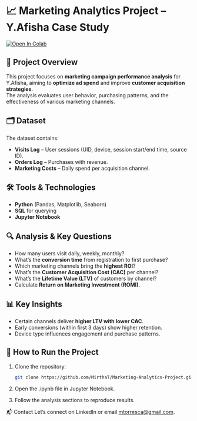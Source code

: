 # 📈 Marketing Analytics Project – Y.Afisha Case Study
[![Open In Colab](https://colab.research.google.com/assets/colab-badge.svg)](
https://colab.research.google.com/github/MirthaT/Marketing-Analytics-Project/blob/main/Notebooks/Marketing_Analytics_Project.ipynb)
## 📌 Project Overview
This project focuses on **marketing campaign performance analysis** for Y.Afisha, aiming to **optimize ad spend** and improve **customer acquisition strategies**.  
The analysis evaluates user behavior, purchasing patterns, and the effectiveness of various marketing channels.

## 🗂 Dataset
The dataset contains:
- **Visits Log** – User sessions (UID, device, session start/end time, source ID).
- **Orders Log** – Purchases with revenue.
- **Marketing Costs** – Daily spend per acquisition channel.

## 🛠 Tools & Technologies
- **Python** (Pandas, Matplotlib, Seaborn)
- **SQL** for querying
- **Jupyter Notebook**

## 🔍 Analysis & Key Questions
- How many users visit daily, weekly, monthly?
- What’s the **conversion time** from registration to first purchase?
- Which marketing channels bring the **highest ROI**?
- What’s the **Customer Acquisition Cost (CAC)** per channel?
- What’s the **Lifetime Value (LTV)** of customers by channel?
- Calculate **Return on Marketing Investment (ROMI)**.

## 📊 Key Insights
- Certain channels deliver **higher LTV with lower CAC**.
- Early conversions (within first 3 days) show higher retention.
- Device type influences engagement and purchase patterns.

## 📎 How to Run the Project
1. Clone the repository:
   ```bash
   git clone https://github.com/MirthaT/Marketing-Analytics-Project.git
2. Open the .ipynb file in Jupyter Notebook.

3. Follow the analysis sections to reproduce results.

📬 Contact
Let’s connect on LinkedIn or email mtorresca@gmail.com.
